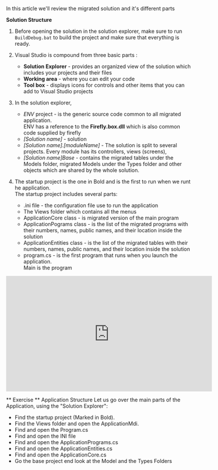 ﻿In this article we'll review the migrated solution and it's different parts

**Solution Structure**

1.  Before opening the solution in the solution explorer, make sure to run `BuildDebug.bat` to build the project and make sure that everything is ready.

2.	Visual Studio is compound from three basic parts :  
    - **Solution Explorer** - provides an organized view of the solution which includes your projects and their files  
	- **Working area** - where you can edit your code  
	- **Tool box** - displays icons for controls and other items that you can add to Visual Studio projects  
     

3. In the solution explorer,  
	- *ENV* project - is the generic source code common to all migrated application.  
       ENV has a reference to the **Firefly.box.dll** which is also common code supplied by firefly    
	- *[Solution name]* - solution   
	- *[Solution name].[moduleName]* - The solution is split to several projects. 
       Every module has its controllers, views (screens),  
	- *[Solution name]Base* - contains the migrated tables under the Models folder, migrated Models under the Types folder and other objects which are shared by the whole solution.  

4. The startup project is the one in Bold and is the first to run when we runt he application.  
   The startup project includes several parts:
	 - .ini file - the configuration file use to run the application  
	 - The Views folder which contains all the menus  
	 - ApplicationCore class - is migrated version of the main program  
	 - ApplicationPograms class - is the list of the migrated programs with their numbers, names, public names, and their location inside the solution  
	 - ApplicationEntities class - is the list of the migrated tables with their numbers, names, public names, and their location inside the solution  
	 - program.cs - is the first program that runs when you launch the application.  
       Main is the program   
     

<iframe width="560" height="315" src="https://www.youtube.com/embed/ztHuX9ncvTY?list=PL1DEQjXG2xnKI3TL-gsy91eXbh3ytOt6h" frameborder="0" allowfullscreen></iframe>

** Exercise ** Application Structure 
Let us go over the main parts of the Application, using the "Solution Explorer":
- Find the startup project (Marked in Bold).
- Find the Views folder and open the ApplicationMdi.
- Find and open the Program.cs
- Find and open the INI file 
- Find and open the ApplicationPrograms.cs
- Find and open the ApplicationEntities.cs
- Find and open the ApplicationCore.cs
- Go the base project end look at the Model and the Types Folders 

